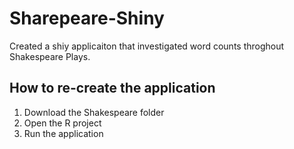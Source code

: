 # Sharepeare-Shiny
Created a shiy applicaiton that investigated word counts throghout Shakespeare Plays.

## How to re-create the application
1. Download the Shakespeare folder
2. Open the R project
3. Run the application

